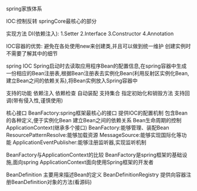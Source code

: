 spring家族体系

IOC:控制反转
springCore最核心的部分

实现方法
DI(依赖注入):
1.Setter
2.Interface
3.Constructor
4.Annotation

IOC容器的优势:
避免在各处使用new来创建类,并且可以做到统一维护
创建实例时不需要了解其中的细节

spring IOC
Spring启动时去读取应用程序Bean的配置信息,在spring容器中生成一份相应的Bean注册表,根据Bean注册表去实例化Bean(利用反射区实例化Bean,建立Bean之间的依赖关系),将Bean实例放入Spring容器中

支持的功能
依赖注入
依赖检查
自动装配
支持集合
指定初始化和销毁方法
支持回调(带有侵入性,谨慎使用)

核心接口
BeanFactory:spring框架最核心的接口
  提供IOC的配置机制
  包含Bean的各种定义,便于实例化Bean
  建立Bean之间的依赖关系
  Bean生命周期的控制
ApplicationContext(继承多个接口)
  BeanFactory:能够管理、装配Bean
  ResourcePatternResolve:能够加载资源
  MessageSource:能够实现国际化等功能
  ApplicationEventPublisher:能够注册监听器,实现监听机制
  
  

BeanFactory与ApplicationContext的比较
  BeanFactory是spring框架的基础设施,面向spring
  ApplicationContext面向使用Spring框架的开发者
  

BeanDefinition
  主要用来描述Bean的定义
BeanDefinitionRegistry
  提供向容器注册BeanDefinition对象的方法(看源码)
  
 




